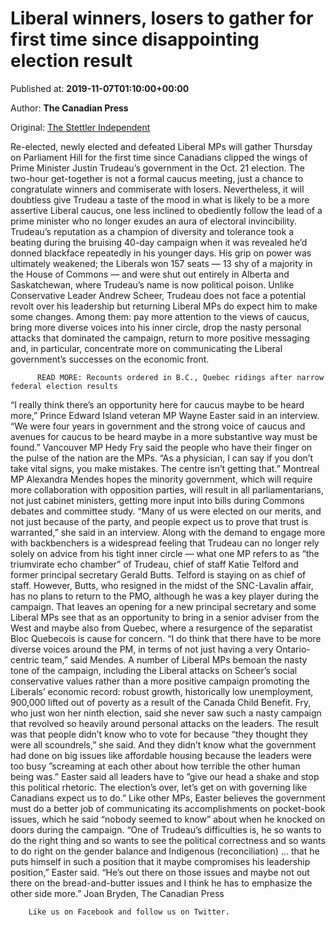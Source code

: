 
# Liberal winners, losers to gather for first time since disappointing election result

Published at: **2019-11-07T01:10:00+00:00**

Author: **The Canadian Press**

Original: [The Stettler Independent](https://www.stettlerindependent.com/news/liberal-winners-losers-to-gather-for-first-time-since-disappointing-election-result/)

Re-elected, newly elected and defeated Liberal MPs will gather Thursday on Parliament Hill for the first time since Canadians clipped the wings of Prime Minister Justin Trudeau’s government in the Oct. 21 election.
The two-hour get-together is not a formal caucus meeting, just a chance to congratulate winners and commiserate with losers.
Nevertheless, it will doubtless give Trudeau a taste of the mood in what is likely to be a more assertive Liberal caucus, one less inclined to obediently follow the lead of a prime minister who no longer exudes an aura of electoral invincibility.
Trudeau’s reputation as a champion of diversity and tolerance took a beating during the bruising 40-day campaign when it was revealed he’d donned blackface repeatedly in his younger days.
His grip on power was ultimately weakened; the Liberals won 157 seats — 13 shy of a majority in the House of Commons — and were shut out entirely in Alberta and Saskatchewan, where Trudeau’s name is now political poison.
Unlike Conservative Leader Andrew Scheer, Trudeau does not face a potential revolt over his leadership but returning Liberal MPs do expect him to make some changes.
Among them: pay more attention to the views of caucus, bring more diverse voices into his inner circle, drop the nasty personal attacks that dominated the campaign, return to more positive messaging and, in particular, concentrate more on communicating the Liberal government’s successes on the economic front.

        
          READ MORE: Recounts ordered in B.C., Quebec ridings after narrow federal election results
        
      
“I really think there’s an opportunity here for caucus maybe to be heard more,” Prince Edward Island veteran MP Wayne Easter said in an interview. “We were four years in government and the strong voice of caucus and avenues for caucus to be heard maybe in a more substantive way must be found.”
Vancouver MP Hedy Fry said the people who have their finger on the pulse of the nation are the MPs.
“As a physician, I can say if you don’t take vital signs, you make mistakes. The centre isn’t getting that.”
Montreal MP Alexandra Mendes hopes the minority government, which will require more collaboration with opposition parties, will result in all parliamentarians, not just cabinet ministers, getting more input into bills during Commons debates and committee study.
“Many of us were elected on our merits, and not just because of the party, and people expect us to prove that trust is warranted,” she said in an interview.
Along with the demand to engage more with backbenchers is a widespread feeling that Trudeau can no longer rely solely on advice from his tight inner circle — what one MP refers to as “the triumvirate echo chamber” of Trudeau, chief of staff Katie Telford and former principal secretary Gerald Butts.
Telford is staying on as chief of staff. However, Butts, who resigned in the midst of the SNC-Lavalin affair, has no plans to return to the PMO, although he was a key player during the campaign. That leaves an opening for a new principal secretary and some Liberal MPs see that as an opportunity to bring in a senior adviser from the West and maybe also from Quebec, where a resurgence of the separatist Bloc Quebecois is cause for concern.
“I do think that there have to be more diverse voices around the PM, in terms of not just having a very Ontario-centric team,” said Mendes.
A number of Liberal MPs bemoan the nasty tone of the campaign, including the Liberal attacks on Scheer’s social conservative values rather than a more positive campaign promoting the Liberals’ economic record: robust growth, historically low unemployment, 900,000 lifted out of poverty as a result of the Canada Child Benefit.
Fry, who just won her ninth election, said she never saw such a nasty campaign that revolved so heavily around personal attacks on the leaders.
The result was that people didn’t know who to vote for because “they thought they were all scoundrels,” she said. And they didn’t know what the government had done on big issues like affordable housing because the leaders were too busy ”screaming at each other about how terrible the other human being was.”
Easter said all leaders have to ”give our head a shake and stop this political rhetoric. The election’s over, let’s get on with governing like Canadians expect us to do.”
Like other MPs, Easter believes the government must do a better job of communicating its accomplishments on pocket-book issues, which he said “nobody seemed to know” about when he knocked on doors during the campaign.
“One of Trudeau’s difficulties is, he so wants to do the right thing and so wants to see the political correctness and so wants to do right on the gender balance and Indigenous (reconciliation) … that he puts himself in such a position that it maybe compromises his leadership position,” Easter said.
“He’s out there on those issues and maybe not out there on the bread-and-butter issues and I think he has to emphasize the other side more.”
Joan Bryden, The Canadian Press

        Like us on Facebook and follow us on Twitter.
      
